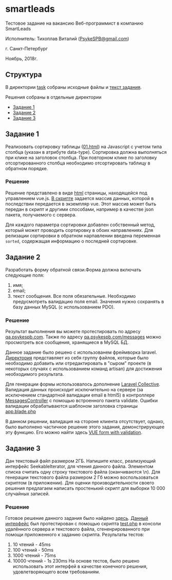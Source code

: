 # smartleads
Тестовое задание на вакансию Веб-программист в компанию SmartLeads

Исполнитель: Тихоплав Виталий ([PsykeSPB@gmail.com](mailto:psykespb@gmail.com))

г. Санкт-Петербург

Ноябрь, 2018г.

## Структура
В директории [task](/task) собраны исходные файлы и [текст задания](/task/task.md).

Решения собраны в отдельные директории
- [Задание 1](/solutions/task1/)
- [Задание 2](/solutions/task2/)
- [Задание 3](/solutions/task3/)

## Задание 1
Реализовать сортировку таблицы ([01.html](/task/01.html)) на Javascript с учетом типа столбца (указан в атрибуте data-type). Сортировка должна выполняться при клике на заголовок столбца. При повторном клике по заголовку отсортированного столбца необходимо отсортировать таблицу в обратном порядке.

### Решение
Решение представлено в виде [html](/solutions/task1/index.html) страницы, находящейся под управлением vue.js. [В скрипте](/solutions/task1/js/app.js) задается массив данных, которой в последствии передается в экземпляр vue. Этот массив может быть передан в скрипт и другими способами, например в качестве json пакета, получаемого с сервера.

Для каждого параметра сортировки добавлен собственный метод, который может проводить сортировку в обоих направлениях. Для релизации сортировки в обратном нарпавлении введена переменная ```sorted```, содержащая информацию о последней сортировке.

## Задание 2
Разработать форму обратной связи.Форма должна включать следующие поля: 
1) имя;
2) email;
3) текст сообщения.
Все поля обязательные. Необходимо предусмотреть валидацию поля email. Значения нужно сохранять в базу данных MySQL (с использованием PDO).

### Решение
Результат выполнения вы можете протестировать по адресу [qa.psykespb.com](http://qa.psykespb.com/). Также по адресу [qa.psykespb.com/messages](http://qa.psykespb.com/messages) можно просмотреть все сообщения, хранящиеся в MySQL БД.

Данное задание было решено с использованем фреймворка laravel. [Директория](/solutions/task2/) представляет из себя группу файлов, которые было необходимо добавить или отредактировать в "сыром" проекте (в некоторых случаях с использованием команд artisan) для достижения необходимого результата.

Для генерации формы использовалось дополнение [Laravel Collective](https://laravelcollective.com/docs/master/html). Валидация данных происходит исключительно на сервере (за исключением стандартной валидации email в html5) в контроллере [MessagesController](/solutions/task2/app/Http/Controllers/MessagesController.php) с помощью встроенного пакета validate. Ошибки валидации обрабатываются шаблоном заголовка страницы [app.blade.php](/solutions/task2/resourses/views/layouts/app.blade.php)

В данном решении, валидация на стороне клиента отсутствует, однако, было выполнено частичное решение этого задания, демонстрирующее эту функцию. Его можно найти здесь [VUE form with validation](https://codepen.io/psykespb/pen/MzjMoP).

## Задание 3
Дан текстовый файл размером 2ГБ. Напишите класс, реализующий интерфейс SeekableIterator, для чтения данного файла. Элементом списка считать одну строку текстового файла (оканчиваются \n). Для генерации текстового файла размером 2 Гб можно воспользоваться скриптом (в приложении). Для оценки производительности своего решения предлагаем написать простенький скрипт для выборки 10 000 случайных записей.

### Решение
Готовое решение данного задания было найдено [здесь](https://github.com/actofgod/reklama_guru_test/blob/master/src/Task3/FileLineIterator.php). [Данный интерфейс](/solutions/task3/FileLineIterator.php) был протестирован с помощью  скрипта [test.php](/solutions/task3/test.php) в консоли удалённого сервера и текстового файла, сгененрированного при помощи приложенного к заданию скрипта. Результаты тестов:
1. 10 чтений      - 45ms
1. 100 чтений     - 50ms
2. 1000 чтений    - 75ms
3. 10000 чтений   - 1s 230ms
На основе тестов, было решено использовать этот интерфей в качестве конечного решения, удовлетворяющего всем требованиям.

